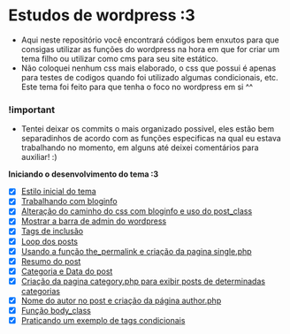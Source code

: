 
# Estudos de wordpress :3
- Aqui neste repositório você encontrará códigos bem enxutos para que consigas utilizar as funções do wordpress na hora em que for criar um tema filho ou utilizar como cms para seu site estático.
- Não coloquei nenhum css mais elaborado, o css que possui é apenas para testes de codigos quando foi utilizado algumas condicionais, etc. Este tema foi feito para que tenha o foco no wordpress em si ^^

### !important
- Tentei deixar os commits o mais organizado possivel, eles estão bem separadinhos de acordo com as funções especificas na qual eu estava trabalhando no momento, em alguns até deixei comentários para auxiliar! :)

**Iniciando o desenvolvimento do tema :3**
- [x] [Estilo inicial do tema](https://github.com/allonsmandy/wordpress/commit/619ce0d263ae5c6a2e070c046ee4321abf2cf1e6)
- [x] [Trabalhando com bloginfo](https://github.com/allonsmandy/wordpress/commit/e109c620e0767c68cf23bbd0889c72b38d276a7e)
- [x] [Alteração do caminho do css com bloginfo e uso do post_class](https://github.com/allonsmandy/wordpress/commit/bad4d9009ffc6e6aaf02f5b126e6d2279743ebf7)
- [x] [Mostrar a barra de admin do wordpress](https://github.com/allonsmandy/wordpress/commit/1f67dd51b18771e6e5935a1761f403fc054637aa)
- [x] [Tags de inclusão](https://github.com/allonsmandy/wordpress/commit/ebb9f1b153e266c6ccce8992dbc74a3f7dc57039)
- [x] [Loop dos posts](https://github.com/allonsmandy/wordpress/commit/61e5349d5290b298ce1d3a851363859e7e5fda6f)
- [x] [Usando a função the_permalink e criação da pagina single.php](https://github.com/allonsmandy/wordpress/commit/9c3e9aeec34100e631ab6d0703f7a9c1672ccc59)
- [x] [Resumo do post](https://github.com/allonsmandy/wordpress/commit/d510b5bfb0cf141906ddfdbe40acdb861b4e4992)
- [x] [Categoria e Data do post](https://github.com/allonsmandy/wordpress/commit/e81f0901e69188579bca4f34aaae56aaffe6bd5a)
- [x] [Criação da pagina category.php para exibir posts de determinadas categorias](https://github.com/allonsmandy/wordpress/commit/a046b7d3553ab2392252ee0d9cd40c99b2c4dfd9)
- [x] [Nome do autor no post e criação da página author.php](https://github.com/allonsmandy/wordpress/commit/f2a2d08f2ec91c8c18038c028ff5ade467fff488)
- [x] [Função body_class](https://github.com/allonsmandy/wordpress/commit/6dc5853d278cc6cbf7521d67a117805f62692e29)
- [x] [Praticando um exemplo de tags condicionais](https://github.com/allonsmandy/wordpress/commit/9f42c3d491bdb798393cd8f751c1682833c0a567)
